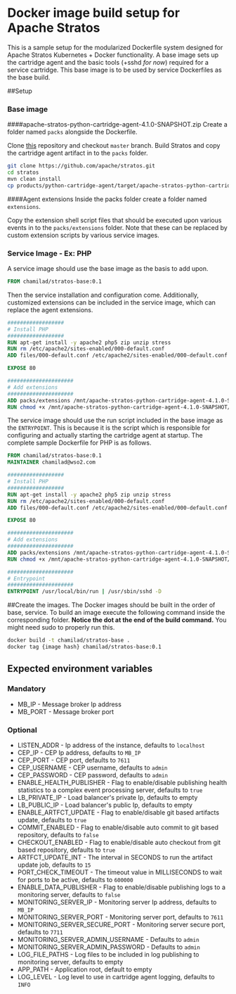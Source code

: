 # Docker image build setup for Apache Stratos

This is a sample setup for the modularized Dockerfile system designed for Apache Stratos Kubernetes + Docker functionality. A base image sets up the cartridge agent and the basic tools (+sshd *for now*) required for a service cartridge. This base image is to be used by service Dockerfiles as the base build.

##Setup
### Base image
####apache-stratos-python-cartridge-agent-4.1.0-SNAPSHOT.zip
Create a folder named `packs` alongside the Dockerfile.

Clone [this](https://github.com/chamilad/stratos.git) repository and checkout `master` branch. Build Stratos and copy the cartridge agent artifact in to the `packs` folder.

```bash
git clone https://github.com/apache/stratos.git
cd stratos
mvn clean install
cp products/python-cartridge-agent/target/apache-stratos-python-cartridge-agent-4.1.0-SNAPSHOT.zip <BASE-IMAGE>/packs/
```

####Agent extensions
Inside the packs folder create a folder named `extensions`.

Copy the extension shell script files that should be executed upon various events in to the `packs/extensions` folder. Note that these can be replaced by custom extension scripts by various service images.

### Service Image - Ex: PHP
A service image should use the base image as the basis to add upon.

```Dockerfile
FROM chamilad/stratos-base:0.1
```

Then the service installation and configuration come. Additionally, customized extensions can be included in the service image, which can replace the agent extensions.

```Dockerfile
##################
# Install PHP
##################
RUN apt-get install -y apache2 php5 zip unzip stress
RUN rm /etc/apache2/sites-enabled/000-default.conf
ADD files/000-default.conf /etc/apache2/sites-enabled/000-default.conf

EXPOSE 80

#####################
# Add extensions
#####################
ADD packs/extensions /mnt/apache-stratos-python-cartridge-agent-4.1.0-SNAPSHOT/extensions
RUN chmod +x /mnt/apache-stratos-python-cartridge-agent-4.1.0-SNAPSHOT/extensions/*
```

The service image should use the run script included in the base image as the `ENTRYPOINT`. This is because it is the script which is responsible for configuring and actually starting the cartridge agent at startup. The complete sample Dockerfile for PHP is as follows.

```Dockerfile
FROM chamilad/stratos-base:0.1
MAINTAINER chamilad@wso2.com

##################
# Install PHP
##################
RUN apt-get install -y apache2 php5 zip unzip stress
RUN rm /etc/apache2/sites-enabled/000-default.conf
ADD files/000-default.conf /etc/apache2/sites-enabled/000-default.conf

EXPOSE 80

#####################
# Add extensions
#####################
ADD packs/extensions /mnt/apache-stratos-python-cartridge-agent-4.1.0-SNAPSHOT/extensions
RUN chmod +x /mnt/apache-stratos-python-cartridge-agent-4.1.0-SNAPSHOT/extensions/*

#####################
# Entrypoint
#####################
ENTRYPOINT /usr/local/bin/run | /usr/sbin/sshd -D
```

##Create the images.
The Docker images should be built in the order of base, service. To build an image execute the following command inside the corresponding folder. __Notice the dot at the end of the build command.__ You might need sudo to properly run this.

```bash
docker build -t chamilad/stratos-base .
docker tag {image hash} chamilad/stratos-base:0.1
```

## Expected environment variables

### Mandatory

* MB_IP - Message broker Ip address
* MB_PORT - Message broker port

### Optional

* LISTEN_ADDR - Ip address of the instance, defaults to `localhost`
* CEP_IP - CEP Ip address, defaults to `MB_IP`
* CEP_PORT - CEP port, defaults to `7611`
* CEP_USERNAME - CEP username, defaults to `admin`
* CEP_PASSWORD - CEP password, defaults to `admin`
* ENABLE_HEALTH_PUBLISHER - Flag to enable/disable publishing health statistics to a complex event processing server, defaults to `true`
* LB_PRIVATE_IP - Load balancer's private Ip, defaults to empty
* LB_PUBLIC_IP - Load balancer's public Ip, defaults to empty
* ENABLE_ARTFCT_UPDATE - Flag to enable/disable git based artifacts update, defaults to `true`
* COMMIT_ENABLED - Flag to enable/disable auto commit to git based repository, defaults to `false`
* CHECKOUT_ENABLED - Flag to enable/disable auto checkout from git based repository, defaults to `true`
* ARTFCT_UPDATE_INT - The interval in SECONDS to run the artifact update job, defaults to `15`
* PORT_CHECK_TIMEOUT - The timeout value in MILLISECONDS to wait for ports to be active, defaults to `600000`
* ENABLE_DATA_PUBLISHER - Flag to enable/disable publishing logs to a monitoring server, defaults to `false`
* MONITORING_SERVER_IP - Monitoring server Ip address, defaults to `MB_IP`
* MONITORING_SERVER_PORT - Monitoring server port, defaults to `7611`
* MONITORING_SERVER_SECURE_PORT - Monitoring server secure port, defaults to `7711`
* MONITORING_SERVER_ADMIN_USERNAME - Defaults to `admin`
* MONITORING_SERVER_ADMIN_PASSWORD - Defaults to `admin`
* LOG_FILE_PATHS - Log files to be included in log publishing to monitoring server, defaults to empty
* APP_PATH - Application root, default to empty
* LOG_LEVEL - Log level to use in cartridge agent logging, defaults to `INFO`

